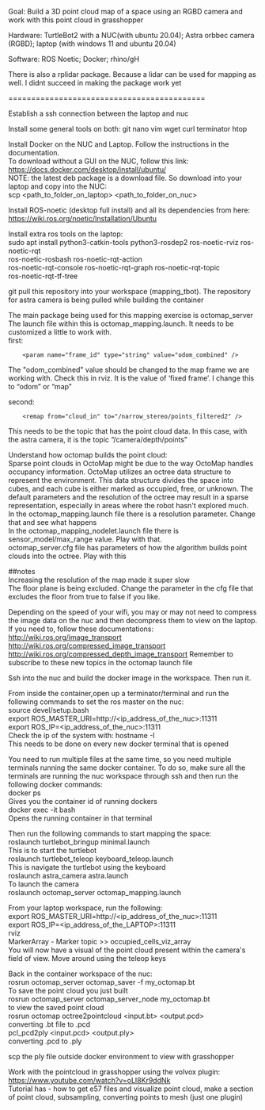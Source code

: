Goal: Build a 3D point cloud map of a space using an RGBD camera and work with this point cloud in grasshopper

Hardware: TurtleBot2 with a NUC(with ubuntu 20.04); Astra orbbec camera (RGBD); laptop (with windows 11 and ubuntu 20.04)

Software: ROS Noetic; Docker; rhino/gH

There is also a rplidar package. Because a lidar can be used for mapping as well. I didnt succeed in making the package work yet

===========================================

Establish a ssh connection between the laptop and nuc

Install some general tools on both:
git nano vim wget curl terminator htop

Install Docker on the NUC and Laptop. Follow the instructions in the documentation. \
To download without a GUI on the NUC, follow this link: https://docs.docker.com/desktop/install/ubuntu/ \
NOTE: the latest deb package is a download file. So download into your laptop and copy into the NUC: \
scp <path_to_folder_on_laptop> <path_to_folder_on_nuc> 

Install ROS-noetic (desktop full install) and all its dependencies from here: https://wiki.ros.org/noetic/Installation/Ubuntu 

Install extra ros tools on the laptop: \
sudo apt install python3-catkin-tools python3-rosdep2 ros-noetic-rviz ros-noetic-rqt \
ros-noetic-rosbash ros-noetic-rqt-action \
ros-noetic-rqt-console ros-noetic-rqt-graph ros-noetic-rqt-topic \
ros-noetic-rqt-tf-tree

git pull this repository into your workspace (mapping_tbot). The repository for astra camera is being pulled while building the container

The main package being used for this mapping exercise is octomap_server \
The launch file within this is octomap_mapping.launch. It needs to be customized a little to work with. \
first: 
<!-- fixed map frame (set to 'map' if SLAM or localization running!) -->
		<param name="frame_id" type="string" value="odom_combined" />
The "odom_combined" value should be changed to the map frame we are working with. Check this in rviz. It is the value of ‘fixed frame’. I change this to “odom” or “map”

second: 
<!-- data source to integrate (PointCloud2) -->
		<remap from="cloud_in" to="/narrow_stereo/points_filtered2" /> 
This needs to be the topic that has the point cloud data. In this case, with the astra camera, it is the topic “/camera/depth/points”

Understand how octomap builds the point cloud: \
Sparse point clouds in OctoMap might be due to the way OctoMap handles occupancy information. OctoMap utilizes an octree data structure to represent the environment. This data structure divides the space into cubes, and each cube is either marked as occupied, free, or unknown. The default parameters and the resolution of the octree may result in a sparse representation, especially in areas where the robot hasn't explored much. \
In the octomap_mapping.launch file there is a resolution parameter. Change that and see what happens \
In the octomap_mapping_nodelet.launch file there is sensor_model/max_range value. Play with that. \
octomap_server.cfg file has parameters of how the algorithm builds point clouds into the octree. Play with this 

##notes \
Increasing the resolution of the map made it super slow \
The floor plane is being excluded. Change the parameter in the cfg file that excludes the floor from true to false if you like. 

Depending on the speed of your wifi, you may or may not need to compress the image data on the nuc and then decompress them to view on the laptop. If you need to, follow these documentations: \
http://wiki.ros.org/image_transport
http://wiki.ros.org/compressed_image_transport
http://wiki.ros.org/compressed_depth_image_transport
Remember to subscribe to these new topics in the octomap launch file

Ssh into the nuc and build the docker image in the workspace. Then run it.

From inside the container,open up a terminator/terminal and run the following commands to set the ros master on the nuc: \
source devel/setup.bash \
export ROS_MASTER_URI=http://<ip_address_of_the_nuc>:11311 \
export ROS_IP=<ip_address_of_the_nuc>:11311 \
  Check the ip of the system with: hostname -I \
  This needs to be done on every new docker terminal that is opened 

You need to run multiple files at the same time, so you need multiple terminals running the same docker container. To do so, make sure all the terminals are running the nuc workspace through ssh and then run the following docker commands: \
docker ps \
  Gives you the container id of running dockers \
docker exec -it <container> bash \
  Opens the running container in that terminal 

Then run the following commands to start mapping the space: \
roslaunch turtlebot_bringup minimal.launch \
  This is to start the turtlebot \
roslaunch turtlebot_teleop keyboard_teleop.launch \
  This is navigate the turtlebot using the keyboard \
roslaunch astra_camera astra.launch \
  To launch the camera \
roslaunch octomap_server octomap_mapping.launch 

From your laptop workspace, run the following: \
export ROS_MASTER_URI=http://<ip_address_of_the_nuc>:11311 \
export ROS_IP=<ip_address_of_the_LAPTOP>:11311 \
rviz \
  MarkerArray - Marker topic  >>  occupied_cells_viz_array \
You will now have a visual of the point cloud present within the camera's field of view. Move around using the teleop keys

Back in the container workspace of the nuc: \
rosrun octomap_server octomap_saver -f my_octomap.bt \
  To save the point cloud you just built \
rosrun octomap_server octomap_server_node my_octomap.bt \
  to view the saved point cloud \
rosrun octomap octree2pointcloud <input.bt> <output.pcd> \
  converting .bt file to .pcd \
pcl_pcd2ply <input.pcd> <output.ply> \
  converting .pcd to .ply 

scp the ply file outside docker environment to view with grasshopper

Work with the pointcloud in grasshopper using the volvox plugin: \
https://www.youtube.com/watch?v=oLI8Kr9ddNk \
Tutorial has - how to get e57 files and visualize point cloud, make a section of point cloud, subsampling, converting points to mesh (just one plugin)
